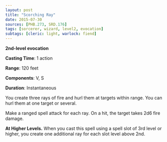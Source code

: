 ```yaml
---
layout: post
title: "Scorching Ray"
date: 2015-07-30
sources: [PHB.273, SRD.176]
tags: [sorcerer, wizard, level2, evocation]
subtags: [cleric: light, warlock: fiend]
---
```


**2nd-level evocation**

**Casting Time**: 1 action

**Range**: 120 feet

**Components**: V, S

**Duration**: Instantaneous

You create three rays of fire and hurl them at targets within range. You can hurl them at one target or several.

Make a ranged spell attack for each ray. On a hit, the target takes 2d6 fire damage.

**At Higher Levels.** When you cast this spell using a spell slot of 3rd level or higher, you create one additional ray for each slot level above 2nd.
